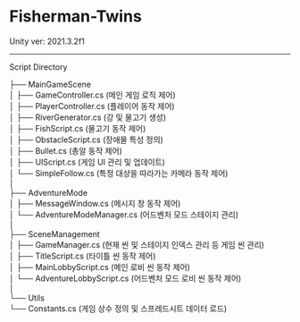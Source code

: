 # Fisherman-Twins

Unity ver: 2021.3.2f1

----------------------------------------------------------------------------

Script Directory

├── MainGameScene  
│   ├── GameController.cs (메인 게임 로직 제어)  
│   ├── PlayerController.cs (플레이어 동작 제어)  
│   ├── RiverGenerator.cs (강 및 물고기 생성)  
│   ├── FishScript.cs (물고기 동작 제어)  
│   ├── ObstacleScript.cs (장애물 특성 정의)  
│   ├── Bullet.cs (총알 동작 제어)  
│   ├── UIScript.cs (게임 UI 관리 및 업데이트)  
│   └── SimpleFollow.cs (특정 대상을 따라가는 카메라 동작 제어)  
│  
├── AdventureMode  
│   ├── MessageWindow.cs (메시지 창 동작 제어)  
│   └── AdventureModeManager.cs (어드벤처 모드 스테이지 관리)  
│  
├── SceneManagement  
│   ├── GameManager.cs (현재 씬 및 스테이지 인덱스 관리 등 게임 씬 관리)  
│   ├── TitleScript.cs (타이틀 씬 동작 제어)  
│   ├── MainLobbyScript.cs (메인 로비 씬 동작 제어)  
│   └── AdventureLobbyScript.cs (어드벤처 모드 로비 씬 동작 제어)  
│  
└── Utils  
    └── Constants.cs (게임 상수 정의 및 스프레드시트 데이터 로드)